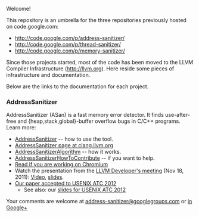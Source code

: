 Welcome!

This repository is an umbrella for the three repositories previously hosted on code.google.com:
* http://code.google.com/p/address-sanitizer/
* http://code.google.com/p/thread-sanitizer/
* http://code.google.com/p/memory-sanitizer/

Since those projects started, most of the code has been moved to the LLVM Compiler Infrastructure (http://llvm.org). Here reside some pieces of infrastructure and documentation.

Below are the links to the documentation for each project.

### AddressSanitizer
AddressSanitizer (ASan) is a fast memory error detector. 
It finds use-after-free and {heap,stack,global}-buffer overflow bugs in C/C++ programs. 
Learn more:

* [AddressSanitizer](AddressSanitizer) -- how to use the tool.
* [AddressSanitizer page at clang.llvm.org](http://clang.llvm.org/docs/AddressSanitizer.html)
* [AddressSanitizerAlgorithm](AddressSanitizerAlgorithm) -- how it works.
* [AddressSanitizerHowToContribute](AddressSanitizerHowToContribute) -- if you want to help.
* [Read if you are working on Chromium](https://sites.google.com/a/chromium.org/dev/developers/testing/addresssanitizer)
* Watch the presentation from the [LLVM Developer's meeting](http://llvm.org/devmtg/2011-11/) (Nov 18, 2011): [Video](http://www.youtube.com/watch?v=CPnRS1nv3_s), [slides](http://llvm.org/devmtg/2011-11/Serebryany_FindingRacesMemoryErrors.pdf).
* [Our paper accepted to USENIX ATC 2012](http://research.google.com/pubs/pub37752.html)
  * See also: our [slides for USENIX ATC 2012](https://docs.google.com/presentation/d/19OSgb1N9Ezef39Blb-5lkzycq7-tMtAvy825FofyrmY/edit#slide=id.p14)

Your comments are welcome at address-sanitizer@googlegroups.com or [in Google+](https://plus.google.com/117014197169958493500)

